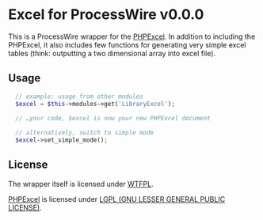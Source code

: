 # Excel for ProcessWire v0.0.0

This is a ProcessWire wrapper for the [PHPExcel](https://github.com/PHPOffice/PHPExcel). In addition to including the PHPExcel, it also includes few functions for generating very simple excel tables (think: outputting a two dimensional array into excel file).

## Usage

``` php
  // example: usage from other modules
  $excel = $this->modules->get('LibraryExcel'); 
  
  // …your code, $excel is now your new PHPExcel document

  // alternatively, switch to simple mode
  $excel->set_simple_mode();
```

## License

The wrapper itself is licensed under [WTFPL](https://github.com/adamkiss/LibraryOffice/blob/master/LICENSE).

[PHPExcel](https://github.com/PHPOffice/PHPExcel) is licensed under [LGPL (GNU LESSER GENERAL PUBLIC LICENSE)](https://github.com/PHPOffice/PHPExcel/blob/master/license.md).